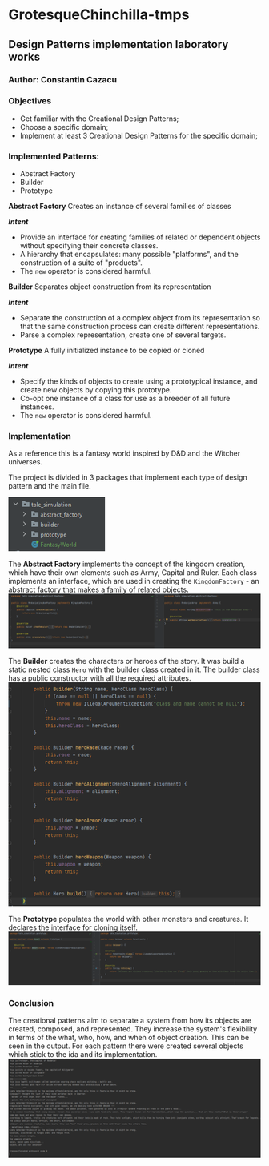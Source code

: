 # GrotesqueChinchilla-tmps
## Design Patterns implementation laboratory works
### Author: Constantin Cazacu 

### Objectives
* Get familiar with the Creational Design Patterns;
* Choose a specific domain;
* Implement at least 3 Creational Design Patterns for the specific domain;

### Implemented Patterns:
* Abstract Factory
* Builder
* Prototype

**Abstract Factory**
Creates an instance of several families of classes

***Intent***

* Provide an interface for creating families of related or dependent objects without specifying their concrete classes.
* A hierarchy that encapsulates: many possible "platforms", and the construction of a suite of "products".
* The `new` operator is considered harmful.

**Builder**
Separates object construction from its representation

***Intent***
* Separate the construction of a complex object from its representation so that the same construction process can create different representations.
* Parse a complex representation, create one of several targets.

**Prototype**
A fully initialized instance to be copied or cloned

***Intent***
* Specify the kinds of objects to create using a prototypical instance, and create new objects by copying this prototype.
* Co-opt one instance of a class for use as a breeder of all future instances.
* The `new` operator is considered harmful.

### Implementation
As a reference this is a fantasy world inspired by D&D and the Witcher universes.

The project is divided in 3 packages that implement each type of design pattern and the main file.

![img1.png](img1.PNG)

The **Abstract Factory** implements the concept of the kingdom creation, which have their own elements such as Army, Capital and Ruler. Each class implements an interface, which are used in creating the `KingdomFactory` - an abstract factory that makes a family of related objects.
![img2.png](img2.PNG)

The **Builder** creates the characters or heroes of the story. It was build a static nested class `Hero` with the builder class created in it. The builder class has a public constructor with all the required attributes.
![img3.png](img3.PNG)

The **Prototype** populates the world with other monsters and creatures. It declares the interface for cloning itself.
![img4.png](img4.PNG)

### Conclusion
The creational patterns aim to separate a system from how its objects are created, composed, and represented. They increase the system's flexibility in terms of the what, who, how, and when of object creation.
This can be seen in the output. For each pattern there were created several objects which stick to the ida and its implementation.
![img5.png](img5.PNG)



